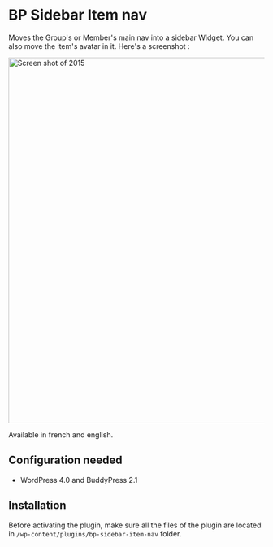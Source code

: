 BP Sidebar Item nav
===================

Moves the Group's or Member's main nav into a sidebar Widget. You can also move the item's avatar in it. Here's a screenshot :

<img src="https://farm6.staticflickr.com/5604/15518709659_1dd720c073_o.png" width="720" alt="Screen shot of 2015">

Available in french and english.


Configuration needed
--------------------

+ WordPress 4.0 and BuddyPress 2.1

Installation
------------

Before activating the plugin, make sure all the files of the plugin are located in `/wp-content/plugins/bp-sidebar-item-nav` folder.